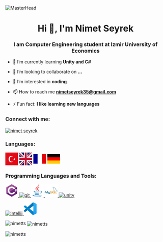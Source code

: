  ![MasterHead](https://miro.medium.com/v2/resize:fit:1358/1*3gh-krzOrAoNyX8mJGyc2Q.jpeg)
<h1 align="center">Hi 👋, I'm Nimet Seyrek</h1>
<h3 align="center">I am Computer Engineering student at Izmir University of Economics</h3>

- 🌱 I’m currently learning **Unity and C#**

- 👯 I’m looking to collaborate on **...**

- 📝 I’m interested in **coding**

- 📫 How to reach me **nimetseyrek35@gmail.com**

- ⚡ Fun fact: **I like learning new languages**

<h3 align="left">Connect with me:</h3>
<p align="left">
<a href="https://www.linkedin.com/in/nimet-seyrek-959672259/" target="blank"><img align="center" src="https://raw.githubusercontent.com/rahuldkjain/github-profile-readme-generator/master/src/images/icons/Social/linked-in-alt.svg" alt="nimet seyrek" height="30" width="40" /></a>
</p>

<h3 align="left">Languages:</h3>
<p align="left">
<a target="blank"><img align="center" src="https://github.com/lipis/flag-icons/blob/main/flags/4x3/tr.svg" alt="Turkish" height="40" width="40" /></a> 
<a target="blank"><img align="center" src="https://github.com/lipis/flag-icons/blob/main/flags/4x3/gb.svg" alt="English" height="40" width="40" /></a>        
<a target="blank"><img align="center" src="https://github.com/lipis/flag-icons/blob/main/flags/4x3/fr.svg" alt="German" height="30" width="40" /></a> 
<a target="blank"><img align="center" src="https://github.com/lipis/flag-icons/blob/main/flags/4x3/de.svg" alt="French" height="30" width="40" /></a> </p>
<h3 align="left">Programming Languages and Tools:</h3>
<p align="left"> <a href="https://www.w3schools.com/cs/" target="_blank" rel="noreferrer"> <img src="https://raw.githubusercontent.com/devicons/devicon/master/icons/csharp/csharp-original.svg" alt="csharp" width="40" height="40"/> </a> <a href="https://git-scm.com/" target="_blank" rel="noreferrer"> <img src="https://www.vectorlogo.zone/logos/git-scm/git-scm-icon.svg" alt="git" width="40" height="40"/> </a> <a href="https://www.java.com" target="_blank" rel="noreferrer"> <img src="https://raw.githubusercontent.com/devicons/devicon/master/icons/java/java-original.svg" alt="java" width="40" height="40"/> </a> <a href="https://www.mysql.com/" target="_blank" rel="noreferrer"> <img src="https://raw.githubusercontent.com/devicons/devicon/master/icons/mysql/mysql-original-wordmark.svg" alt="mysql" width="40" height="40"/> </a> <a href="https://unity.com/" target="_blank" rel="noreferrer"> <img src="https://www.vectorlogo.zone/logos/unity3d/unity3d-icon.svg" alt="unity" width="40" height="40"/> </a> </p>
<a href="https://www.jetbrains.com/idea/" target="_blank" rel="noreferrer"> <img src="https://github.com/get-icon/geticon/blob/master/icons/intellij-idea.svg" alt="intellij" width="40" height="40"/> </a> 
<a href="https://code.visualstudio.com/" target="_blank" rel="noreferrer"> <img src="https://github.com/devicons/devicon/blob/master/icons/vscode/vscode-original.svg" alt="vscode" width="40" height="40"/> </a> 
</p>

<p><img align="left" src="https://github-readme-stats.vercel.app/api/top-langs?username=nimetts&show_icons=true&locale=en&layout=compact" alt="nimetts" /></p>

<p>&nbsp;<img align="center" src="https://github-readme-stats.vercel.app/api?username=nimetts&show_icons=true&locale=en" alt="nimetts" /></p>

<p><img align="center" src="https://github-readme-streak-stats.herokuapp.com/?user=nimetts&" alt="nimetts" /></p>

